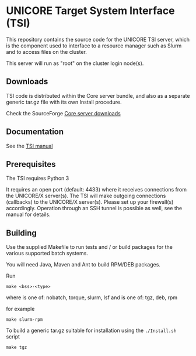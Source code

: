 # UNICORE Target System Interface (TSI)

This repository contains the source code for the
UNICORE TSI server, which is the component used to
interface to a resource manager such as Slurm
and to access files on the cluster.

This server will run as "root" on the cluster login node(s).

## Downloads

TSI code is distributed within the Core server bundle,
and also as a separate generic tar.gz file with its own Install procedure.

Check the SourceForge
[Core server downloads](https://sourceforge.net/projects/unicore/files/Servers/Core)

## Documentation

See the [TSI manual](https://unicore-docs.readthedocs.io/en/latest/admin-docs/tsi/index.html)

## Prerequisites

The TSI requires Python 3

It requires an open port (default: 4433) where it receives connections
from the UNICORE/X server(s). The TSI will make outgoing connections
(callbacks) to the UNICORE/X server(s). Please set up your firewall(s)
accordingly. Operation through an SSH tunnel is possible as well, see
the manual for details.

## Building

Use the supplied Makefile to run tests and / or build packages for
the various supported batch systems.

You will need Java, Maven and Ant to build RPM/DEB packages.

Run

    make <bss>-<type>

where <bss> is one of: nobatch, torque, slurm, lsf
and <type> is one of: tgz, deb, rpm

for example

    make slurm-rpm


To build a generic tar.gz suitable for installation
using the `./Install.sh` script

    make tgz
